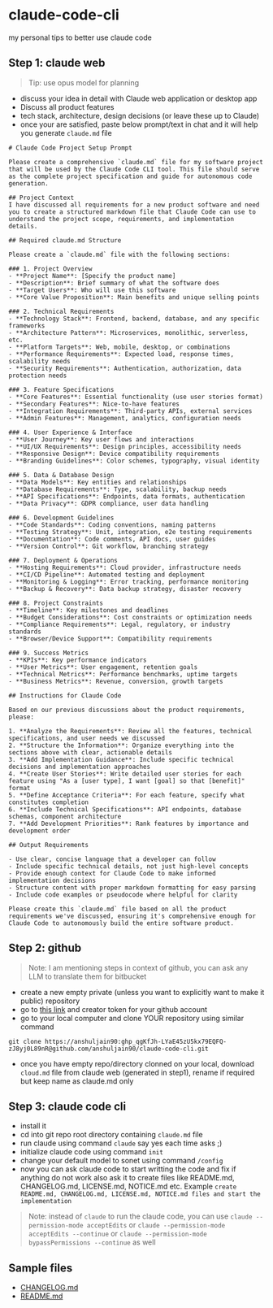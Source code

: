 # claude-code-cli
my personal tips to better use claude code

## Step 1: claude web

> Tip: use opus model for planning

- discuss your idea in detail with Claude web application or desktop app
- Discuss all product features
- tech stack, architecture, design decisions (or leave these up to Claude)
- once your are satisfied, paste below prompt/text in chat and it will help you generate `claude.md` file

```
# Claude Code Project Setup Prompt

Please create a comprehensive `claude.md` file for my software project that will be used by the Claude Code CLI tool. This file should serve as the complete project specification and guide for autonomous code generation.

## Project Context
I have discussed all requirements for a new product software and need you to create a structured markdown file that Claude Code can use to understand the project scope, requirements, and implementation details.

## Required claude.md Structure

Please create a `claude.md` file with the following sections:

### 1. Project Overview
- **Project Name**: [Specify the product name]
- **Description**: Brief summary of what the software does
- **Target Users**: Who will use this software
- **Core Value Proposition**: Main benefits and unique selling points

### 2. Technical Requirements
- **Technology Stack**: Frontend, backend, database, and any specific frameworks
- **Architecture Pattern**: Microservices, monolithic, serverless, etc.
- **Platform Targets**: Web, mobile, desktop, or combinations
- **Performance Requirements**: Expected load, response times, scalability needs
- **Security Requirements**: Authentication, authorization, data protection needs

### 3. Feature Specifications
- **Core Features**: Essential functionality (use user stories format)
- **Secondary Features**: Nice-to-have features
- **Integration Requirements**: Third-party APIs, external services
- **Admin Features**: Management, analytics, configuration needs

### 4. User Experience & Interface
- **User Journey**: Key user flows and interactions
- **UI/UX Requirements**: Design principles, accessibility needs
- **Responsive Design**: Device compatibility requirements
- **Branding Guidelines**: Color schemes, typography, visual identity

### 5. Data & Database Design
- **Data Models**: Key entities and relationships
- **Database Requirements**: Type, scalability, backup needs
- **API Specifications**: Endpoints, data formats, authentication
- **Data Privacy**: GDPR compliance, user data handling

### 6. Development Guidelines
- **Code Standards**: Coding conventions, naming patterns
- **Testing Strategy**: Unit, integration, e2e testing requirements
- **Documentation**: Code comments, API docs, user guides
- **Version Control**: Git workflow, branching strategy

### 7. Deployment & Operations
- **Hosting Requirements**: Cloud provider, infrastructure needs
- **CI/CD Pipeline**: Automated testing and deployment
- **Monitoring & Logging**: Error tracking, performance monitoring
- **Backup & Recovery**: Data backup strategy, disaster recovery

### 8. Project Constraints
- **Timeline**: Key milestones and deadlines
- **Budget Considerations**: Cost constraints or optimization needs
- **Compliance Requirements**: Legal, regulatory, or industry standards
- **Browser/Device Support**: Compatibility requirements

### 9. Success Metrics
- **KPIs**: Key performance indicators
- **User Metrics**: User engagement, retention goals
- **Technical Metrics**: Performance benchmarks, uptime targets
- **Business Metrics**: Revenue, conversion, growth targets

## Instructions for Claude Code

Based on our previous discussions about the product requirements, please:

1. **Analyze the Requirements**: Review all the features, technical specifications, and user needs we discussed
2. **Structure the Information**: Organize everything into the sections above with clear, actionable details
3. **Add Implementation Guidance**: Include specific technical decisions and implementation approaches
4. **Create User Stories**: Write detailed user stories for each feature using "As a [user type], I want [goal] so that [benefit]" format
5. **Define Acceptance Criteria**: For each feature, specify what constitutes completion
6. **Include Technical Specifications**: API endpoints, database schemas, component architecture
7. **Add Development Priorities**: Rank features by importance and development order

## Output Requirements

- Use clear, concise language that a developer can follow
- Include specific technical details, not just high-level concepts
- Provide enough context for Claude Code to make informed implementation decisions
- Structure content with proper markdown formatting for easy parsing
- Include code examples or pseudocode where helpful for clarity

Please create this `claude.md` file based on all the product requirements we've discussed, ensuring it's comprehensive enough for Claude Code to autonomously build the entire software product.
```


## Step 2: github

> Note: I am mentioning steps in context of github, you can ask any LLM to translate them for bitbucket

- create a new empty private (unless you want to explicitly want to make it public) repository
- go to [this link](https://github.com/settings/tokens) and creator token for your github account
- go to your local computer and clone YOUR repository using similar command

```
git clone https://anshuljain90:ghp_qgKfJh-LYaE45zU5kx79EQFQ-zJ8yj0L89nR@github.com/anshuljain90/claude-code-cli.git
```

- once you have empty repo/directory clonned on your local, download `cloud.md` file from claude web (generated in step1), rename if required but keep name as claude.md only

## Step 3: claude code cli

- install it
- cd into git repo root directory containing `claude.md` file
- run claude using command `claude` say yes each time asks ;)
- initialize claude code using command `init`
- change your default model to sonet using command `/config`
- now you can ask claude code to start writting the code and fix if anything do not work also ask it to create files like README.md, CHANGELOG.md, LICENSE.md, NOTICE.md etc. Example `create README.md, CHANGELOG.md, LICENSE.md, NOTICE.md files and start the implementation`

> Note: instead of `claude` to run the claude code, you can use `claude --permission-mode acceptEdits` or `claude --permission-mode acceptEdits --continue` or `claude --permission-mode bypassPermissions --continue` as well

## Sample files

 - [CHANGELOG.md](https://github.com/anshuljain90/claude-code-cli/blob/main/CHANGELOG.md)
 - [README.md](https://github.com/anshuljain90/claude-code-cli/blob/main/CHANGELOG.md)

